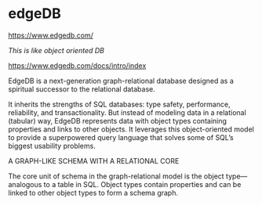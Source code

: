 # edgeDB

https://www.edgedb.com/

_This is like object oriented DB_

https://www.edgedb.com/docs/intro/index


EdgeDB is a next-generation graph-relational database designed as a spiritual successor to the relational database.

It inherits the strengths of SQL databases: type safety, performance, reliability, and transactionality.
But instead of modeling data in a relational (tabular) way, EdgeDB represents data with object types containing properties and links to other objects. 
It leverages this object-oriented model to provide a superpowered query language that solves some of SQL’s biggest usability problems.


A GRAPH-LIKE SCHEMA  WITH A RELATIONAL CORE

The core unit of schema in the graph-relational model is the object type—analogous to a table in SQL.
Object types contain properties and can be linked to other object types to form a schema graph.
